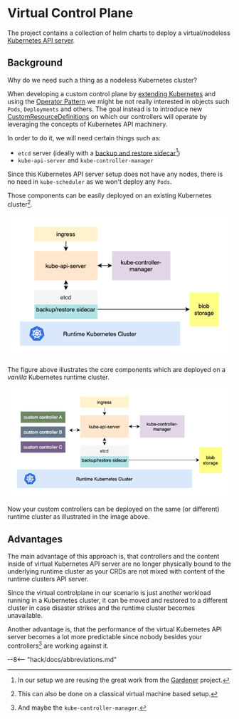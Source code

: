 # Virtual Control Plane

The project contains a collection of helm charts to deploy a virtual/nodeless [Kubernetes API server](https://kubernetes.io/docs/reference/command-line-tools-reference/kube-apiserver/).

## Background

Why do we need such a thing as a nodeless Kubernetes cluster?

When developing a custom control plane by [extending Kubernetes](https://kubernetes.io/docs/concepts/extend-kubernetes/) and using the [Operator Pattern](https://kubernetes.io/docs/concepts/extend-kubernetes/operator/) we might be not really interested in objects such `Pods`, `Deployments` and others. The goal instead is to introduce new [CustomResourceDefinitions](https://kubernetes.io/docs/tasks/extend-kubernetes/custom-resources/custom-resource-definitions/) on which our controllers will operate by leveraging the concepts of Kubernetes API machinery.

In order to do it, we will need certain things such as:

- `etcd` server (ideally with a [backup and restore sidecar](https://github.com/gardener/etcd-backup-restore)[^1])
- `kube-api-server` and `kube-controller-manager`

Since this Kubernetes API server setup does not have any nodes, there is no need in `kube-scheduler` as we won't deploy any `Pods`.

Those components can be easily deployed on an existing Kubernetes cluster[^2].

![virtual control plane](assets/vc.png)

The figure above illustrates the core components which are deployed on a _vanilla_ Kubernetes runtime cluster.

![virtual control plane controller](assets/vc-controller.png)

Now  your custom controllers can be deployed on the same (or different) runtime cluster as illustrated in the image above.

## Advantages

The main advantage of this approach is, that controllers and the content inside of virtual Kubernetes API server are no longer physically bound to the underlying runtime cluster as your CRDs are not mixed with content of the runtime clusters API server.

Since the virtual controlplane in our scenario is just another workload running in a Kubernetes cluster, it can be moved and restored to a different cluster in case disaster strikes and the runtime cluster becomes unavailable.

Another advantage is, that the performance of the virtual Kubernetes API server becomes a lot more predictable since nobody besides your controllers[^3] are working against it.

[^1]: In our setup we are reusing the great work from the [Gardener](https://gardener.cloud/) project.
[^2]: This can also be done on a classical virtual machine based setup.
[^3]: And maybe the `kube-controller-manager`.

--8<-- "hack/docs/abbreviations.md"